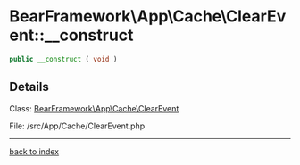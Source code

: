# BearFramework\App\Cache\ClearEvent::__construct

```php
public __construct ( void )
```

## Details

Class: [BearFramework\App\Cache\ClearEvent](bearframework.app.cache.clearevent.class.md)

File: /src/App/Cache/ClearEvent.php

---

[back to index](index.md)

